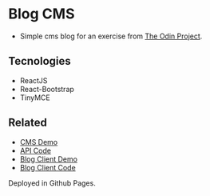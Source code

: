 # Blog CMS

- Simple cms blog for an exercise from [The Odin Project](https://www.theodinproject.com/).

## Tecnologies

- ReactJS
- React-Bootstrap
- TinyMCE

## Related

- [CMS Demo](https://joan-kii.github.io/blog-cms/)
- [API Code](https://github.com/joan-kii/blog-api)
- [Blog Client Demo](https://blog-client-joan-kii.vercel.app/)
- [Blog Client Code](https://github.com/joan-kii/blog-client)

Deployed in Github Pages.
